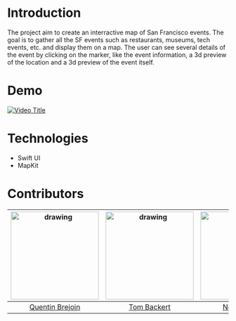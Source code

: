 # Introduction

The project aim to create an interractive map of San Francisco events. The goal is to gather all the SF events such as restaurants, museums, tech events, etc. and display them on a map. 
The user can see several details of the event by clicking on the marker, like the event information, a 3d preview of the location and a 3d preview of the event itself.


# Demo

[![Video Title](https://img.youtube.com/vi/xSu7KKH1IH0/0.jpg)](https://www.youtube.com/watch?v=xSu7KKH1IH0)

# Technologies

- Swift UI
- MapKit

# Contributors

| <img src="https://avatars.githubusercontent.com/u/91665380" alt="drawing" width="200"/> | <img src="https://avatars.githubusercontent.com/u/121109526" alt="drawing" width="200"/> | <img src="https://avatars.githubusercontent.com/u/91880766" alt="drawing" width="200"/> |
|:---------------------------------------------------------------------------------:|:---------------------------------------------------------------------------------:|:---------------------------------------------------------------------------------:|
| [Quentin Brejoin](https://www.github.com/Queng123) | [Tom Backert](https://github.com/tombackert) | [Noah Tesson](https://github.com/NoahTesson) | [Cyprien Oudart] (https://github.com/cyprienoudart)
